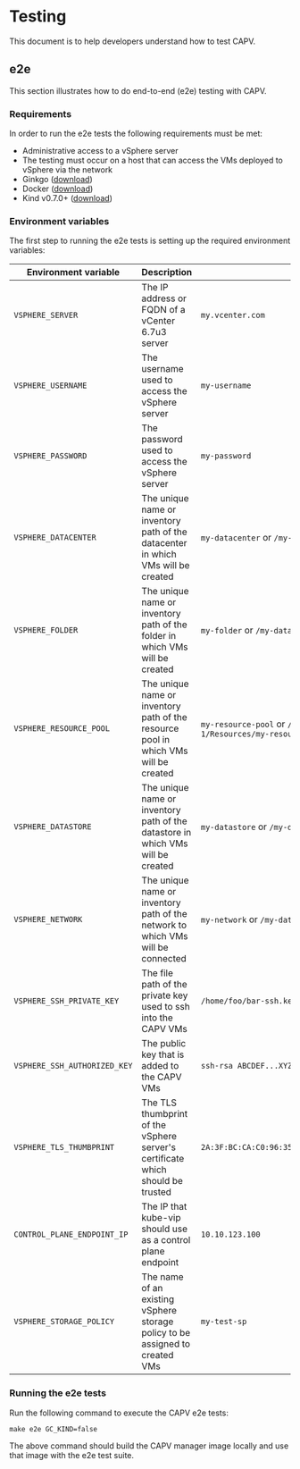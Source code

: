 # Testing

This document is to help developers understand how to test CAPV.

## e2e

This section illustrates how to do end-to-end (e2e) testing with CAPV.

### Requirements

In order to run the e2e tests the following requirements must be met:

* Administrative access to a vSphere server
* The testing must occur on a host that can access the VMs deployed to vSphere via the network
* Ginkgo ([download](https://onsi.github.io/ginkgo/#getting-ginkgo))
* Docker ([download](https://www.docker.com/get-started))
* Kind v0.7.0+ ([download](https://kind.sigs.k8s.io))

### Environment variables

The first step to running the e2e tests is setting up the required environment variables:

| Environment variable          | Description                                                                                           | Example                                                                          |
| ----------------------------- | ----------------------------------------------------------------------------------- | -------------------------------------------------------------------------------- |
| `VSPHERE_SERVER`              | The IP address or FQDN of a vCenter 6.7u3 server                                    | `my.vcenter.com`                                                                 |
| `VSPHERE_USERNAME`            | The username used to access the vSphere server                                      | `my-username`                                                                    |
| `VSPHERE_PASSWORD`            | The password used to access the vSphere server                                      | `my-password`                                                                    |
| `VSPHERE_DATACENTER`          | The unique name or inventory path of the datacenter in which VMs will be created    | `my-datacenter` or `/my-datacenter`                                              |
| `VSPHERE_FOLDER`              | The unique name or inventory path of the folder in which VMs will be created        | `my-folder` or `/my-datacenter/vm/my-folder`                                     |
| `VSPHERE_RESOURCE_POOL`       | The unique name or inventory path of the resource pool in which VMs will be created | `my-resource-pool` or `/my-datacenter/host/Cluster-1/Resources/my-resource-pool` |
| `VSPHERE_DATASTORE`           | The unique name or inventory path of the datastore in which VMs will be created     | `my-datastore` or `/my-datacenter/datstore/my-datastore`                         |
| `VSPHERE_NETWORK`             | The unique name or inventory path of the network to which VMs will be connected     | `my-network` or `/my-datacenter/network/my-network`                              |
| `VSPHERE_SSH_PRIVATE_KEY`     | The file path of the private key used to ssh into the CAPV VMs                      | `/home/foo/bar-ssh.key`                                                          |
| `VSPHERE_SSH_AUTHORIZED_KEY`  | The public key that is added to the CAPV VMs                                        | `ssh-rsa ABCDEF...XYZ=`                                                          |
| `VSPHERE_TLS_THUMBPRINT`      | The TLS thumbprint of the vSphere server's certificate which should be trusted      | `2A:3F:BC:CA:C0:96:35:D4:B7:A2:AA:3C:C1:33:D9:D7:BE:EC:31:55`                    |
| `CONTROL_PLANE_ENDPOINT_IP`   | The IP that kube-vip should use as a control plane endpoint                         | `10.10.123.100`                                                                  |
| `VSPHERE_STORAGE_POLICY`      | The name of an existing vSphere storage policy to be assigned to created VMs        | `my-test-sp`                                                                     |

### Running the e2e tests

Run the following command to execute the CAPV e2e tests:

```shell
make e2e GC_KIND=false
```

The above command should build the CAPV manager image locally and use that image with the e2e test suite.
